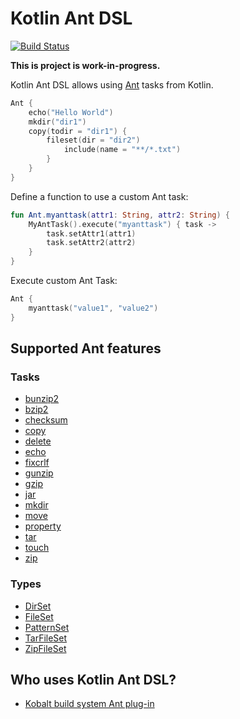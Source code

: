 # Kotlin Ant DSL

[![Build Status](https://travis-ci.org/DevCharly/kotlin-ant-dsl.svg?branch=master)](https://travis-ci.org/DevCharly/kotlin-ant-dsl)

**This is project is work-in-progress.**

Kotlin Ant DSL allows using [Ant] tasks from Kotlin.

```kotlin
Ant {
    echo("Hello World")
    mkdir("dir1")
    copy(todir = "dir1") {
        fileset(dir = "dir2")
            include(name = "**/*.txt")
        }
    }
}
```


Define a function to use a custom Ant task:

```kotlin
fun Ant.myanttask(attr1: String, attr2: String) {
    MyAntTask().execute("myanttask") { task ->
        task.setAttr1(attr1)
        task.setAttr2(attr2)
    }
}
```

Execute custom Ant Task:

```kotlin
Ant {
    myanttask("value1", "value2")
}
```


## Supported Ant features

### Tasks

  * [bunzip2](http://ant.apache.org/manual/Tasks/unpack.html)
  * [bzip2](http://ant.apache.org/manual/Tasks/pack.html)
  * [checksum](http://ant.apache.org/manual/Tasks/checksum.html)
  * [copy](http://ant.apache.org/manual/Tasks/copy.html)
  * [delete](http://ant.apache.org/manual/Tasks/delete.html)
  * [echo](http://ant.apache.org/manual/Tasks/echo.html)
  * [fixcrlf](http://ant.apache.org/manual/Tasks/fixcrlf.html)
  * [gunzip](http://ant.apache.org/manual/Tasks/unpack.html)
  * [gzip](http://ant.apache.org/manual/Tasks/pack.html)
  * [jar](http://ant.apache.org/manual/Tasks/jar.html)
  * [mkdir](http://ant.apache.org/manual/Tasks/mkdir.html)
  * [move](http://ant.apache.org/manual/Tasks/move.html)
  * [property](http://ant.apache.org/manual/Tasks/property.html)
  * [tar](http://ant.apache.org/manual/Tasks/tar.html)
  * [touch](http://ant.apache.org/manual/Tasks/touch.html)
  * [zip](http://ant.apache.org/manual/Tasks/zip.html)

### Types

  * [DirSet](http://ant.apache.org/manual/Types/dirset.html)
  * [FileSet](http://ant.apache.org/manual/Types/fileset.html)
  * [PatternSet](http://ant.apache.org/manual/Types/patternset.html)
  * [TarFileSet](http://ant.apache.org/manual/Types/tarfileset.html)
  * [ZipFileSet](http://ant.apache.org/manual/Types/zipfileset.html)


## Who uses Kotlin Ant DSL?

  * [Kobalt build system Ant plug-in](https://github.com/DevCharly/kobalt-ant)


[Ant]: http://ant.apache.org/
[Ant tasks]: http://ant.apache.org/manual/tasksoverview.html